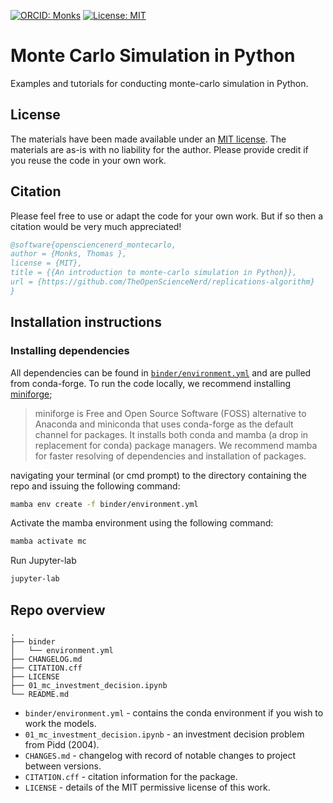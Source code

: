 [![ORCID: Monks](https://img.shields.io/badge/Tom_Monks_ORCID-0000--0003--2631--4481-brightgreen)](https://orcid.org/0000-0003-2631-4481)
[![License: MIT](https://img.shields.io/badge/License-MIT-yellow.svg)](https://opensource.org/licenses/MIT)

# Monte Carlo Simulation in Python

Examples and tutorials for conducting monte-carlo simulation in Python.  

## License

The materials have been made available under an [MIT license](LICENCE).  The materials are as-is with no liability for the author. Please provide credit if you reuse the code in your own work.

## Citation

Please feel free to use or adapt the code for your own work. But if so then a citation would be very much appreciated! 

```bibtex
@software{opensciencenerd_montecarlo,
author = {Monks, Thomas },
license = {MIT},
title = {{An introduction to monte-carlo simulation in Python}},
url = {https://github.com/TheOpenScienceNerd/replications-algorithm}
}
```

## Installation instructions

### Installing dependencies

All dependencies can be found in [`binder/environment.yml`]() and are pulled from conda-forge.  To run the code locally, we recommend installing [miniforge](https://github.com/conda-forge/miniforge);

> miniforge is Free and Open Source Software (FOSS) alternative to Anaconda and miniconda that uses conda-forge as the default channel for packages. It installs both conda and mamba (a drop in replacement for conda) package managers.  We recommend mamba for faster resolving of dependencies and installation of packages. 

navigating your terminal (or cmd prompt) to the directory containing the repo and issuing the following command:

```bash
mamba env create -f binder/environment.yml
```

Activate the mamba environment using the following command:

```bash
mamba activate mc
```

Run Jupyter-lab

```bash
jupyter-lab
```

## Repo overview

```
.
├── binder
│   └── environment.yml
├── CHANGELOG.md
├── CITATION.cff
├── LICENSE
├── 01_mc_investment_decision.ipynb
└── README.md
```

* `binder/environment.yml` - contains the conda environment if you wish to work the models.
* `01_mc_investment_decision.ipynb` - an investment decision problem from Pidd (2004).
* `CHANGES.md` - changelog with record of notable changes to project between versions.
* `CITATION.cff` - citation information for the package.
* `LICENSE` - details of the MIT permissive license of this work.

